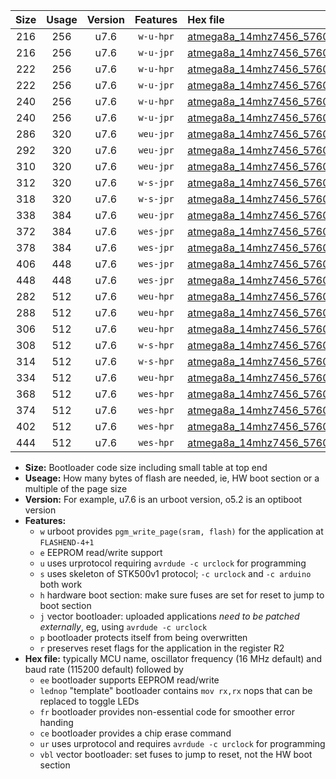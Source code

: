 |Size|Usage|Version|Features|Hex file|
|:-:|:-:|:-:|:-:|:--|
|216|256|u7.6|`w-u-hpr`|[atmega8a_14mhz7456_57600bps_ur.hex](https://raw.githubusercontent.com/stefanrueger/urboot/main/atmega8a_14mhz7456_57600bps_ur.hex)|
|216|256|u7.6|`w-u-jpr`|[atmega8a_14mhz7456_57600bps_ur_vbl.hex](https://raw.githubusercontent.com/stefanrueger/urboot/main/atmega8a_14mhz7456_57600bps_ur_vbl.hex)|
|222|256|u7.6|`w-u-hpr`|[atmega8a_14mhz7456_57600bps_lednop_ur.hex](https://raw.githubusercontent.com/stefanrueger/urboot/main/atmega8a_14mhz7456_57600bps_lednop_ur.hex)|
|222|256|u7.6|`w-u-jpr`|[atmega8a_14mhz7456_57600bps_lednop_ur_vbl.hex](https://raw.githubusercontent.com/stefanrueger/urboot/main/atmega8a_14mhz7456_57600bps_lednop_ur_vbl.hex)|
|240|256|u7.6|`w-u-hpr`|[atmega8a_14mhz7456_57600bps_lednop_fr_ur.hex](https://raw.githubusercontent.com/stefanrueger/urboot/main/atmega8a_14mhz7456_57600bps_lednop_fr_ur.hex)|
|240|256|u7.6|`w-u-jpr`|[atmega8a_14mhz7456_57600bps_lednop_fr_ur_vbl.hex](https://raw.githubusercontent.com/stefanrueger/urboot/main/atmega8a_14mhz7456_57600bps_lednop_fr_ur_vbl.hex)|
|286|320|u7.6|`weu-jpr`|[atmega8a_14mhz7456_57600bps_ee_ur_vbl.hex](https://raw.githubusercontent.com/stefanrueger/urboot/main/atmega8a_14mhz7456_57600bps_ee_ur_vbl.hex)|
|292|320|u7.6|`weu-jpr`|[atmega8a_14mhz7456_57600bps_ee_lednop_ur_vbl.hex](https://raw.githubusercontent.com/stefanrueger/urboot/main/atmega8a_14mhz7456_57600bps_ee_lednop_ur_vbl.hex)|
|310|320|u7.6|`weu-jpr`|[atmega8a_14mhz7456_57600bps_ee_lednop_fr_ur_vbl.hex](https://raw.githubusercontent.com/stefanrueger/urboot/main/atmega8a_14mhz7456_57600bps_ee_lednop_fr_ur_vbl.hex)|
|312|320|u7.6|`w-s-jpr`|[atmega8a_14mhz7456_57600bps_vbl.hex](https://raw.githubusercontent.com/stefanrueger/urboot/main/atmega8a_14mhz7456_57600bps_vbl.hex)|
|318|320|u7.6|`w-s-jpr`|[atmega8a_14mhz7456_57600bps_lednop_vbl.hex](https://raw.githubusercontent.com/stefanrueger/urboot/main/atmega8a_14mhz7456_57600bps_lednop_vbl.hex)|
|338|384|u7.6|`weu-jpr`|[atmega8a_14mhz7456_57600bps_ee_lednop_fr_ce_ur_vbl.hex](https://raw.githubusercontent.com/stefanrueger/urboot/main/atmega8a_14mhz7456_57600bps_ee_lednop_fr_ce_ur_vbl.hex)|
|372|384|u7.6|`wes-jpr`|[atmega8a_14mhz7456_57600bps_ee_vbl.hex](https://raw.githubusercontent.com/stefanrueger/urboot/main/atmega8a_14mhz7456_57600bps_ee_vbl.hex)|
|378|384|u7.6|`wes-jpr`|[atmega8a_14mhz7456_57600bps_ee_lednop_vbl.hex](https://raw.githubusercontent.com/stefanrueger/urboot/main/atmega8a_14mhz7456_57600bps_ee_lednop_vbl.hex)|
|406|448|u7.6|`wes-jpr`|[atmega8a_14mhz7456_57600bps_ee_lednop_fr_vbl.hex](https://raw.githubusercontent.com/stefanrueger/urboot/main/atmega8a_14mhz7456_57600bps_ee_lednop_fr_vbl.hex)|
|448|448|u7.6|`wes-jpr`|[atmega8a_14mhz7456_57600bps_ee_lednop_fr_ce_vbl.hex](https://raw.githubusercontent.com/stefanrueger/urboot/main/atmega8a_14mhz7456_57600bps_ee_lednop_fr_ce_vbl.hex)|
|282|512|u7.6|`weu-hpr`|[atmega8a_14mhz7456_57600bps_ee_ur.hex](https://raw.githubusercontent.com/stefanrueger/urboot/main/atmega8a_14mhz7456_57600bps_ee_ur.hex)|
|288|512|u7.6|`weu-hpr`|[atmega8a_14mhz7456_57600bps_ee_lednop_ur.hex](https://raw.githubusercontent.com/stefanrueger/urboot/main/atmega8a_14mhz7456_57600bps_ee_lednop_ur.hex)|
|306|512|u7.6|`weu-hpr`|[atmega8a_14mhz7456_57600bps_ee_lednop_fr_ur.hex](https://raw.githubusercontent.com/stefanrueger/urboot/main/atmega8a_14mhz7456_57600bps_ee_lednop_fr_ur.hex)|
|308|512|u7.6|`w-s-hpr`|[atmega8a_14mhz7456_57600bps.hex](https://raw.githubusercontent.com/stefanrueger/urboot/main/atmega8a_14mhz7456_57600bps.hex)|
|314|512|u7.6|`w-s-hpr`|[atmega8a_14mhz7456_57600bps_lednop.hex](https://raw.githubusercontent.com/stefanrueger/urboot/main/atmega8a_14mhz7456_57600bps_lednop.hex)|
|334|512|u7.6|`weu-hpr`|[atmega8a_14mhz7456_57600bps_ee_lednop_fr_ce_ur.hex](https://raw.githubusercontent.com/stefanrueger/urboot/main/atmega8a_14mhz7456_57600bps_ee_lednop_fr_ce_ur.hex)|
|368|512|u7.6|`wes-hpr`|[atmega8a_14mhz7456_57600bps_ee.hex](https://raw.githubusercontent.com/stefanrueger/urboot/main/atmega8a_14mhz7456_57600bps_ee.hex)|
|374|512|u7.6|`wes-hpr`|[atmega8a_14mhz7456_57600bps_ee_lednop.hex](https://raw.githubusercontent.com/stefanrueger/urboot/main/atmega8a_14mhz7456_57600bps_ee_lednop.hex)|
|402|512|u7.6|`wes-hpr`|[atmega8a_14mhz7456_57600bps_ee_lednop_fr.hex](https://raw.githubusercontent.com/stefanrueger/urboot/main/atmega8a_14mhz7456_57600bps_ee_lednop_fr.hex)|
|444|512|u7.6|`wes-hpr`|[atmega8a_14mhz7456_57600bps_ee_lednop_fr_ce.hex](https://raw.githubusercontent.com/stefanrueger/urboot/main/atmega8a_14mhz7456_57600bps_ee_lednop_fr_ce.hex)|

- **Size:** Bootloader code size including small table at top end
- **Useage:** How many bytes of flash are needed, ie, HW boot section or a multiple of the page size
- **Version:** For example, u7.6 is an urboot version, o5.2 is an optiboot version
- **Features:**
  + `w` urboot provides `pgm_write_page(sram, flash)` for the application at `FLASHEND-4+1`
  + `e` EEPROM read/write support
  + `u` uses urprotocol requiring `avrdude -c urclock` for programming
  + `s` uses skeleton of STK500v1 protocol; `-c urclock` and `-c arduino` both work
  + `h` hardware boot section: make sure fuses are set for reset to jump to boot section
  + `j` vector bootloader: uploaded applications *need to be patched externally*, eg, using `avrdude -c urclock`
  + `p` bootloader protects itself from being overwritten
  + `r` preserves reset flags for the application in the register R2
- **Hex file:** typically MCU name, oscillator frequency (16 MHz default) and baud rate (115200 default) followed by
  + `ee` bootloader supports EEPROM read/write
  + `lednop` "template" bootloader contains `mov rx,rx` nops that can be replaced to toggle LEDs
  + `fr` bootloader provides non-essential code for smoother error handing
  + `ce` bootloader provides a chip erase command
  + `ur` uses urprotocol and requires `avrdude -c urclock` for programming
  + `vbl` vector bootloader: set fuses to jump to reset, not the HW boot section
